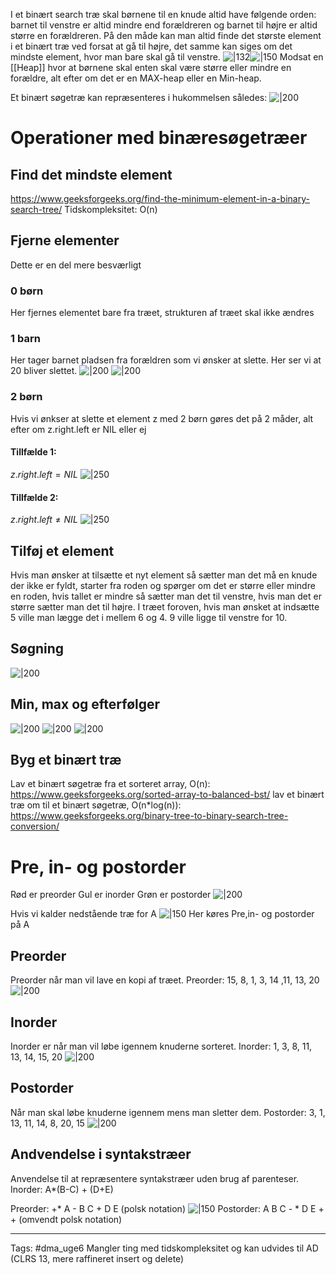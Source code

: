 I et binært search træ skal børnene til en knude altid have følgende orden: barnet til venstre er altid mindre end forældreren og barnet til højre er altid større en forældreren. På den måde kan man altid finde det største element i et binært træ ved forsat at gå til højre, det samme kan siges om det mindste element, hvor man bare skal gå til venstre.
![|132](https://i.imgur.com/15qUAqq.png)![|150](https://i.imgur.com/NcO6LF5.png)
Modsat en [[Heap]] hvor at børnene skal enten skal være større eller mindre en forældre, alt efter om det er en MAX-heap eller en Min-heap.

Et binært søgetræ kan repræsenteres i hukommelsen således:
![|200](https://i.imgur.com/hOUNHv4.png)
# Operationer med binæresøgetræer 
## Find det mindste element
https://www.geeksforgeeks.org/find-the-minimum-element-in-a-binary-search-tree/
Tidskompleksitet: O(n)
## Fjerne elementer
Dette er en del mere besværligt
### 0 børn
Her fjernes elementet bare fra træet, strukturen af træet skal ikke ændres
### 1 barn 
Her tager barnet pladsen fra forældren som vi ønsker at slette. Her ser vi at 20 bliver slettet.
![|200](https://i.imgur.com/Lg3Ko0G.png)
![|200](https://i.imgur.com/nemzdSY.png)
### 2 børn
Hvis vi ønkser at  slette et element z med 2 børn gøres det på 2 måder, alt efter om z.right.left er NIL eller ej 
#### Tillfælde 1: 
$z.right.left = NIL$
![|250](https://i.imgur.com/h4gUEWj.png)
#### Tillfælde 2: 
$z.right.left \neq NIL$
![|250](https://i.imgur.com/1J5TPqY.png)
## Tilføj et element 
Hvis man ønsker at tilsætte et nyt element så sætter man det må en knude der ikke er fyldt, starter fra roden og spørger om det er større eller mindre en roden, hvis tallet er mindre så sætter man det til venstre, hvis man det er større sætter man det til højre. I træet foroven, hvis man ønsket at indsætte 5 ville man lægge det i mellem 6 og 4. 9 ville ligge til venstre for 10. 
## Søgning 
![|200](https://i.imgur.com/FY7SnF0.png)
## Min, max og efterfølger
![|200](https://i.imgur.com/vurKYVT.png)
![|200](https://i.imgur.com/yKGnx23.png)
![|200](https://i.imgur.com/4eqrI2B.png)

## Byg et binært træ
Lav et binært søgetræ fra et sorteret array, O(n): https://www.geeksforgeeks.org/sorted-array-to-balanced-bst/
lav et binært træ om til et binært søgetræ, O(n*log(n)): https://www.geeksforgeeks.org/binary-tree-to-binary-search-tree-conversion/

# Pre, in- og postorder
Rød er preorder
Gul er inorder
Grøn er postorder
![|200](https://i.imgur.com/JQbkaFK.png)

Hvis vi kalder nedstående træ for A
![|150](https://i.imgur.com/acrKiAb.png)
Her køres Pre,in- og postorder på A
## Preorder 
Preorder når man vil lave en kopi af træet. 
Preorder: 15, 8, 1, 3, 14 ,11, 13, 20
![|200](https://i.imgur.com/1MNDEjt.png)
## Inorder 
Inorder er når man vil løbe igennem knuderne sorteret. 
Inorder: 1, 3, 8, 11, 13, 14, 15, 20
![|200](https://i.imgur.com/ZWeQjsN.png)
## Postorder
Når man skal løbe knuderne igennem mens man sletter dem.
Postorder: 3, 1, 13, 11, 14, 8, 20, 15 
![|200](https://i.imgur.com/R0HALjq.png)
## Andvendelse i syntakstræer
Anvendelse til at repræsentere syntakstræer uden brug af parenteser.
Inorder: A*(B-C) + (D+E)

Preorder: +* A - B C + D E 
(polsk notation)
![|150](https://i.imgur.com/cvndrjP.png)
Postorder: A B C - * D E + +
(omvendt polsk notation)


--- 
Tags: #dma_uge6
Mangler ting med tidskompleksitet og kan udvides til AD
(CLRS 13, mere raffineret insert og delete)

